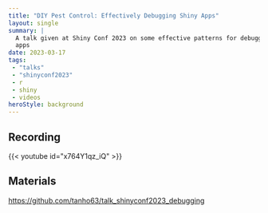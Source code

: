 ```yaml
---
title: "DIY Pest Control: Effectively Debugging Shiny Apps"
layout: single
summary: | 
  A talk given at Shiny Conf 2023 on some effective patterns for debugging Shiny
  apps
date: 2023-03-17
tags: 
 - "talks"
 - "shinyconf2023"
 - r
 - shiny
 - videos
heroStyle: background
---
```


## Recording

{{< youtube id="x764Y1qz_iQ" >}}

## Materials

https://github.com/tanho63/talk_shinyconf2023_debugging


